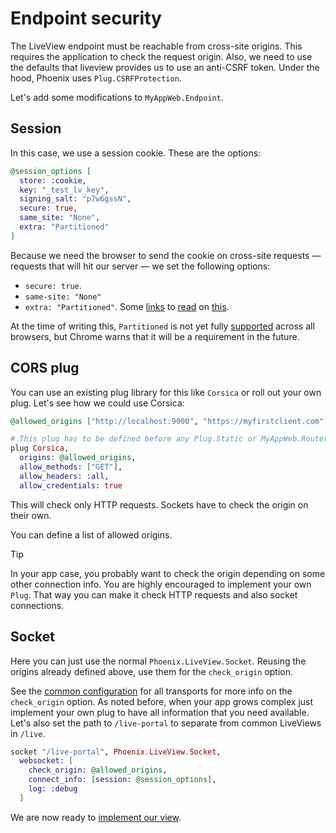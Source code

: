 # Endpoint security

The LiveView endpoint must be reachable from cross-site origins. This requires the application to check the request
origin. Also, we need to use the defaults that liveview provides us to use an anti-CSRF token. Under the hood, Phoenix
uses `Plug.CSRFProtection`.

Let's add some modifications to `MyAppWeb.Endpoint`.

## Session

In this case, we use a session cookie. These are the options:

```elixir
@session_options [
  store: :cookie,
  key: "_test_lv_key",
  signing_salt: "p7w6gssN",
  secure: true,
  same_site: "None",
  extra: "Partitioned"
]
```

Because we need the browser to send the cookie on cross-site requests — requests that will hit our server — we set the
following options: 

- `secure: true`. 
- `same-site: "None"`
- `extra: "Partitioned"`. Some [links][1] to [read][2] on [this][3].

At the time of writing this, `Partitioned` is not yet fully [supported][4] across all browsers, but Chrome warns that it will
be a requirement in the future.

## CORS plug

You can use an existing plug library for this like `Corsica` or roll out your own plug. Let's see how we could use Corsica:

```elixir
@allowed_origins ["http://localhost:9000", "https://myfirstclient.com"]

# This plug has to be defined before any Plug.Static or MyAppWeb.Router
plug Corsica, 
  origins: @allowed_origins,
  allow_methods: ["GET"],
  allow_headers: :all,
  allow_credentials: true
```

This will check only HTTP requests. Sockets have to check the origin on their own.

You can define a list of allowed origins. 

> [!TIP]
>
> In your app case, you probably want to check the origin depending on some other connection info. You are highly
> encouraged to implement your own `Plug`. That way you can make it check HTTP requests and also socket connections.   

## Socket

Here you can just use the normal `Phoenix.LiveView.Socket`. Reusing the origins already defined above, use them for the 
`check_origin` option.

See the [common configuration][5] for all transports for more info on the `check_origin` option. As noted before, when
your app grows complex just implement your own plug to have all information that you need available. Let's also set the
path to `/live-portal` to separate from common LiveViews in `/live`.

```elixir
socket "/live-portal", Phoenix.LiveView.Socket,
  websocket: [
    check_origin: @allowed_origins,
    connect_info: [session: @session_options],
    log: :debug
  ]
```

We are now ready to [implement our view](view.md).


[1]: https://developer.mozilla.org/en-US/docs/Web/HTTP/Headers/Set-Cookie#partitioned
[2]: https://developer.mozilla.org/en-US/docs/Web/Privacy/Privacy_sandbox/Partitioned_cookies
[3]: https://developers.google.com/privacy-sandbox/cookies/chips
[4]: https://developer.mozilla.org/en-US/docs/Web/Privacy/Privacy_sandbox/Partitioned_cookies#browser_compatibility
[5]: https://hexdocs.pm/phoenix/Phoenix.Endpoint.html#socket/3-common-configuration
